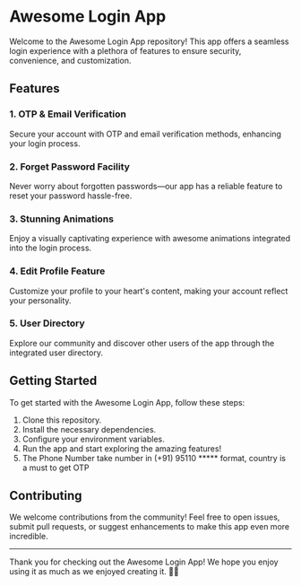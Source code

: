 # Awesome Login App

Welcome to the Awesome Login App repository! This app offers a seamless login experience with a plethora of features to ensure security, convenience, and customization.

## Features

### 1. OTP & Email Verification
Secure your account with OTP and email verification methods, enhancing your login process.

### 2. Forget Password Facility
Never worry about forgotten passwords—our app has a reliable feature to reset your password hassle-free.

### 3. Stunning Animations
Enjoy a visually captivating experience with awesome animations integrated into the login process.

### 4. Edit Profile Feature
Customize your profile to your heart's content, making your account reflect your personality.

### 5. User Directory
Explore our community and discover other users of the app through the integrated user directory.

## Getting Started

To get started with the Awesome Login App, follow these steps:

1. Clone this repository.
2. Install the necessary dependencies.
3. Configure your environment variables.
4. Run the app and start exploring the amazing features!
5. The Phone Number take number in (+91) 95110 ***** format, country is a must to get OTP

## Contributing

We welcome contributions from the community! Feel free to open issues, submit pull requests, or suggest enhancements to make this app even more incredible.

---

Thank you for checking out the Awesome Login App! We hope you enjoy using it as much as we enjoyed creating it. 🚀✨

